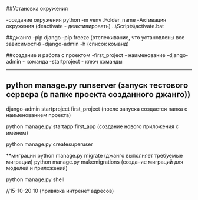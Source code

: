 ##Установка окружения

-создание окружения
    python -m venv .Folder_name
-Активация окружения (deactivate - деактивировать)
    ..\Scripts\activate.bat

##джанго
-pip django
-pip freeze (отслеживание, что установлены все зависимости)
-django-admin -h (список команд)

##создание  и работа с проектом
-first_project - наименование
-django-admin - команда
-startproject - ключ команды

-----------------
python manage.py runserver (запуск тестового сервера (в папке проекта созданного джанго))
-----------------

 django-admin startproject first_project (после запуска создается папка с наименованием проекта)

 python manage.py startapp first_app (создание нового приложения с именем)
  
 python manage.py createsuperuser


**миграции
 python manage.py migrate (джанго выполняет требуемые миграции)
 python manage.py makemigrations (создание миграций для моделей и приложений)


python manage.py shell


//15-10-20
10 (привязка интренет адресов)